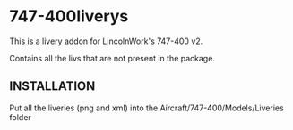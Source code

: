 # 747-400liverys

This is a livery addon for LincolnWork's 747-400 v2.

Contains all the livs that are not present in the package.

INSTALLATION
------------------------------------------------------------------------------------------------------------------------
Put all the liveries (png and xml) into the Aircraft/747-400/Models/Liveries folder
